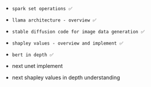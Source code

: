 ## 
- `spark set operations ✅`
- `llama architecture - overview ✅`
- `stable diffusion code for image data generation ✅`
- `shapley values - overview and implement ✅`
- `bert in depth ✅`

- next unet implement
- next shapley values in depth understanding 

